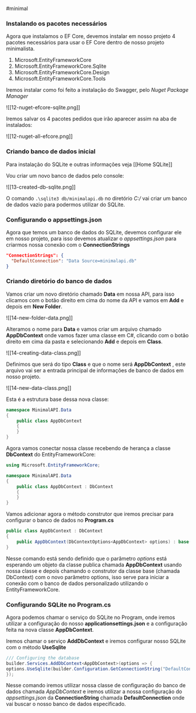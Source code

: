 #minimal 

### Instalando os pacotes necessários

Agora que instalamos o EF Core, devemos instalar em nosso projeto 4 pacotes necessários para usar o EF Core dentro de nosso projeto minimalista.

1. Microsoft.EntityFrameworkCore
2. Microsoft.EntityFrameworkCore.Sqlite
3. Microsoft.EntityFrameworkCore.Design
4. Microsoft.EntityFrameworkCore.Tools

Iremos instalar como foi feito a instalação do Swagger, pelo _Nuget Package Manager_

![[12-nuget-efcore-sqlite.png]]

Iremos salvar os 4 pacotes pedidos que irão aparecer assim na aba de instalados:

![[12-nuget-all-efcore.png]]
### Criando banco de dados inicial

Para instalação do SQLite e outras informações veja [[Home SQLite]]

Vou criar um novo banco de dados pelo console:

![[13-created-db-sqlite.png]]

O comando `.\sqlite3 db/minimalapi.db` no diretório _C:/_ vai criar um banco de dados vazio para podermos utilizar do SQLite.
### Configurando o appsettings.json

Agora que temos um banco de dados do SQLite, devemos configurar ele em nosso projeto, para isso devemos atualizar o _appsettings.json_ para criarmos nossa conexão com o __ConnectionStrings__ 

```json
"ConnectionStrings": {
  "DefaultConnection": "Data Source=minimalapi.db"
}
```

### Criando diretório do banco de dados

Vamos criar um novo diretório chamado __Data__ em nossa API, para isso clicamos com o botão direito em cima do nome da API e vamos em __Add__ e depois em __New Folder__.

![[14-new-folder-data.png]]

Alteramos o nome para __Data__ e vamos criar um arquivo chamado __AppDbContext__ onde vamos fazer uma classe em C#, clicando com o botão direito em cima da pasta e selecionando __Add__ e depois em __Class__.

![[14-creating-data-class.png]]

Definimos que será do tipo __Class__ e que o nome será __AppDbContext__ , este arquivo vai ser a entrada principal de informações de banco de dados em nosso projeto.

![[14-new-data-class.png]]

Esta é a estrutura base dessa nova classe:

```csharp
namespace MinimalAPI.Data
{
    public class AppDbContext
    {
    }
}

```

Agora vamos conectar nossa classe recebendo de herança a classe __DbContext__ do EntityFrameworkCore:

```csharp
using Microsoft.EntityFrameworkCore;

namespace MinimalAPI.Data
{
    public class AppDbContext : DbContext
    {
    }
}
```

Vamos adicionar agora o método construtor que iremos precisar para configurar o banco de dados no __Program.cs__ 

```csharp
public class AppDbContext : DbContext
{
	public AppDbContext(DbContextOptions<AppDbContext> options) : base(options){}  
}
```

Nesse comando está sendo definido que o parâmetro _options_ está esperando um objeto da classe publica chamada __AppDbContext__ usando nossa classe e depois chamando o construtor da classe base (chamada DbContext) com o novo parâmetro options, isso serve para iniciar a conexão com o banco de dados personalizado utilizando o EntityFrameworkCore.

### Configurando SQLite no Program.cs

Agora podemos chamar o serviço do SQLite no Program, onde iremos utilizar a configuração do nosso __applicationsettings.json__ e a configuração feita na nova classe __AppDbContext__.

Iremos chamar o serviço __AddDbContext__ e iremos configurar nosso SQLite com o método __UseSqlite__ 

```csharp
/// Configuring the database
builder.Services.AddDbContext<AppDbContext>(options => {
options.UseSqlite(builder.Configuration.GetConnectionString("DefaultConnection"));
});
```
Nesse comando iremos utilizar nossa classe de configuração do banco de dados chamada _AppDbContext_ e iremos utilizar a nossa configuração do _appsettings.json_ da __ConnectionString__ chamada __DefaultConnection__ onde vai buscar o nosso banco de dados especificado.

